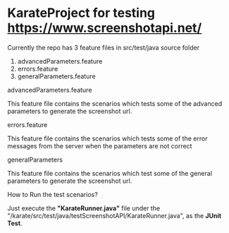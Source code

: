 # KarateProject for testing https://www.screenshotapi.net/

Currently the repo has 3 feature files in src/test/java source folder
1. advancedParameters.feature
2. errors.feature
3. generalParameters.feature

<h> advancedParameters.feature </h>
<p> This feature file contains the scenarios which tests some of the advanced parameters to generate the screenshot url. </p>

<h> errors.feature </h>
<p> This feature file contains the scenarios which tests some of the error messages from the server when the parameters are not correct </p>

<h> generalParameters </h>
<p> This feature file contains the scenarios which test some of the general parameters to generate the screenshot url. </p>


<h> How to Run the test scenarios? </h>
<p> Just execute the <b>"KarateRunner.java"</b> file under the "/karate/src/test/java/testScreenshotAPI/KarateRunner.java", as the <b>JUnit Test</b>. </p>
